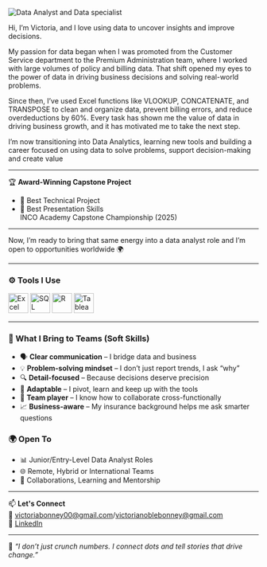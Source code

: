 
![ Data Analyst and Data specialist](https://sdmntprpolandcentral.oaiusercontent.com/files/00000000-7e50-620a-aaa6-2ffa3a8b2df0/raw?se=2025-07-26T01%3A51%3A04Z&sp=r&sv=2024-08-04&sr=b&scid=2406ba5c-881e-5221-85a9-1cb0384b3c86&skoid=0da8417a-a4c3-4a19-9b05-b82cee9d8868&sktid=a48cca56-e6da-484e-a814-9c849652bcb3&skt=2025-07-25T20%3A40%3A45Z&ske=2025-07-26T20%3A40%3A45Z&sks=b&skv=2024-08-04&sig=BUuWunmK8X9Aeg13xpjnkK02TwqkVxAKNo4L6fSBPC4%3D)

Hi, I’m Victoria, and I love using data to uncover insights and improve decisions.

My passion for data began when I was promoted from the Customer Service department to the Premium Administration team, where I worked with large volumes of policy and billing data. That shift opened my eyes to the power of data in driving business decisions and solving real-world problems.

Since then, I’ve used Excel functions like VLOOKUP, CONCATENATE, and TRANSPOSE to clean and organize data, prevent billing errors, and reduce overdeductions by 60%. Every task has shown me the value of data in driving business growth, and it has motivated me to take the next step.

I’m now transitioning into Data Analytics, learning new tools and building a career focused on using data to solve problems, support decision-making and create value


---

🏆 **Award-Winning Capstone Project**  
- 🥇 Best Technical Project  
- 🥇 Best Presentation Skills  
INCO Academy Capstone Championship (2025)  

---

Now, I’m ready to bring that same energy into a data analyst role and I’m open to opportunities worldwide 🌍

---

### ⚙️ Tools I Use

<p align="left">
  <img src="https://img.icons8.com/color/48/000000/microsoft-excel-2019--v1.png" alt="Excel" height="40"/>
  <img src="https://img.icons8.com/ios-filled/50/4479A1/sql.png" alt="SQL" height="40"/>
  <img src="https://www.r-project.org/Rlogo.png" alt="R" height="40"/>
  <img src="https://img.icons8.com/color/48/000000/tableau-software.png" alt="Tableau" height="40"/>
</p>

---


### 🤝 What I Bring to Teams (Soft Skills)

- 🗣️ **Clear communication** – I bridge data and business  
- 💡 **Problem-solving mindset** – I don’t just report trends, I ask “why”  
- 🔍 **Detail-focused** – Because decisions deserve precision  
- 🔄 **Adaptable** – I pivot, learn and keep up with the tools  
- 🤝 **Team player** – I know how to collaborate cross-functionally  
- 📈 **Business-aware** – My insurance background helps me ask smarter questions



### 🌍 Open To
- 📊 Junior/Entry-Level Data Analyst Roles  
- 🌐 Remote, Hybrid or International Teams  
- 🤝 Collaborations, Learning and Mentorship

---

📫 **Let's Connect**  
📧 victoriabonney00@gmail.com/victorianoblebonney@gmail.com  
🔗 [LinkedIn](https://www.linkedin.com/in/victoria-bonney-b10a55222)

---

📌 _“I don’t just crunch numbers. I connect dots  and tell stories that drive change.”_

